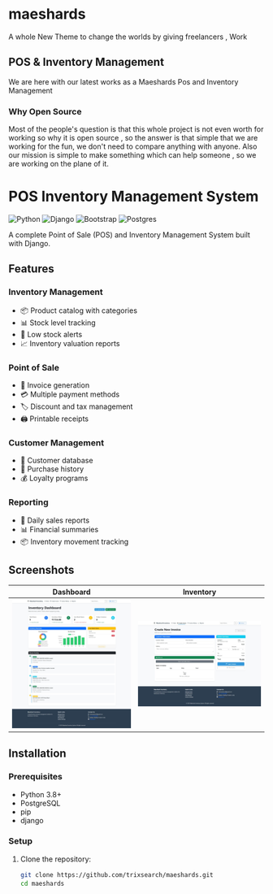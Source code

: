 # maeshards
A whole New Theme to change the worlds by giving freelancers , Work

## POS & Inventory Management
  We are here with our latest works as a Maeshards Pos and Inventory Management

### Why Open Source
 Most of the people's question is that this whole project is not even worth for working so why it is open source , so the answer is that simple that we are working for the fun, we don't need to compare anything with anyone.
 Also our mission is simple to make something which can help someone , so we are working on the plane of it.


# POS Inventory Management System

![Python](https://img.shields.io/badge/python-3670A0?style=for-the-badge&logo=python&logoColor=ffdd54)
![Django](https://img.shields.io/badge/django-%23092E20.svg?style=for-the-badge&logo=django&logoColor=white)
![Bootstrap](https://img.shields.io/badge/bootstrap-%23563D7C.svg?style=for-the-badge&logo=bootstrap&logoColor=white)
![Postgres](https://img.shields.io/badge/postgres-%23316192.svg?style=for-the-badge&logo=postgresql&logoColor=white)

A complete Point of Sale (POS) and Inventory Management System built with Django.

## Features

### Inventory Management
- 📦 Product catalog with categories
- 📊 Stock level tracking
- 🔔 Low stock alerts
- 📈 Inventory valuation reports

### Point of Sale
- 🧾 Invoice generation
- 💳 Multiple payment methods
- 🏷️ Discount and tax management
- 🖨️ Printable receipts

### Customer Management
- 👥 Customer database
- 📝 Purchase history
- 💰 Loyalty programs

### Reporting
- 📆 Daily sales reports
- 📊 Financial summaries
- 📦 Inventory movement tracking

## Screenshots

| Dashboard | Inventory |
|-----------|-----------|
| ![Dashboard](screenshots/dashboard.jpeg) | ![Invoice Generator](screenshots/invoice.jpeg) |

## Installation

### Prerequisites
- Python 3.8+
- PostgreSQL
- pip
- django

### Setup
1. Clone the repository:
   ```bash
   git clone https://github.com/trixsearch/maeshards.git
   cd maeshards